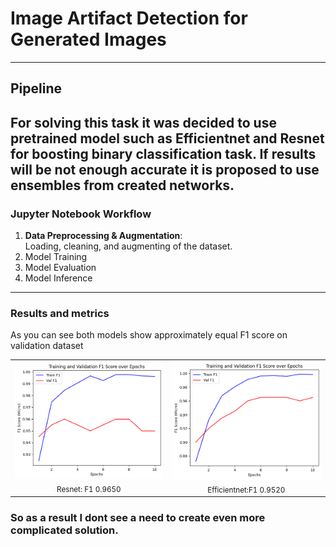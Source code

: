 # Image Artifact Detection for Generated Images

--- 

## Pipeline
For solving this task it was decided to use pretrained model 
such as **Efficientnet** and **Resnet** for boosting binary classification task.
If results will be not enough accurate it is proposed to use ensembles from created networks. 
---

### Jupyter Notebook Workflow

1. **Data Preprocessing & Augmentation**: <br>  Loading, cleaning, and augmenting of the dataset.
2. Model Training
3. Model Evaluation
4. Model Inference

---

### Results and metrics

As you can see both models show approximately equal F1 score on validation dataset

<div>
  <table>
    <tr>
      <td align="center">
        <img src="plots/resnet.png" width="250px"/><br>
        <sub>Resnet: F1 0.9650</sub></sub>
      </td>
      <td align="center">
        <img src="plots/efficientnet.png" width="250px"/><br>
        <sub>Efficientnet:F1 0.9520 </sub>
      </td>
    </tr>
  </table>
</div>


### So as a result I dont see a need to create even more complicated solution.

